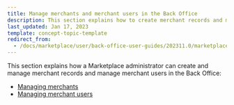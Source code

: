 ```yaml
---
title: Manage merchants and merchant users in the Back Office
description: This section explains how to create merchant records and manage merchant records and users.
last_updated: Jan 17, 2023
template: concept-topic-template
redirect_from:
  - /docs/marketplace/user/back-office-user-guides/202311.0/marketplace/merchants/merchants.html
---
```

This section explains how a Marketplace administrator can create and manage merchant records and manage merchant users in the Back Office:

* [Managing merchants](/docs/pbc/all/merchant-management/{{page.version}}/marketplace/manage-in-the-back-office/manage-merchants.html)
* [Managing merchant users](/docs/pbc/all/merchant-management/{{page.version}}/marketplace/manage-in-the-back-office/manage-merchant-users.html)
